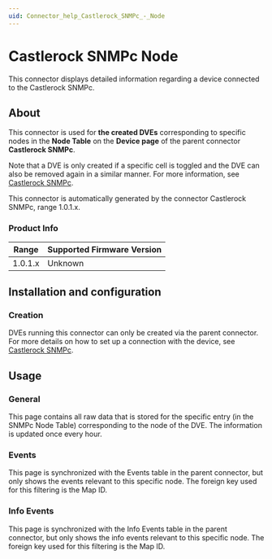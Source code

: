 ```yaml
---
uid: Connector_help_Castlerock_SNMPc_-_Node
---
```


# Castlerock SNMPc Node

This connector displays detailed information regarding a device connected to the Castlerock SNMPc.

## About

This connector is used for **the created DVEs** corresponding to specific nodes in the **Node Table** on the **Device page** of the parent connector **Castlerock SNMPc**.

Note that a DVE is only created if a specific cell is toggled and the DVE can also be removed again in a similar manner. For more information, see [Castlerock SNMPc](xref:Connector_help_Castlerock_SNMPc).

This connector is automatically generated by the connector Castlerock SNMPc, range 1.0.1.x.

### Product Info

| Range | Supported Firmware Version |
|------------------|-----------------------------|
| 1.0.1.x          | Unknown                     |

## Installation and configuration

### Creation

DVEs running this connector can only be created via the parent connector. For more details on how to set up a connection with the device, see [Castlerock SNMPc](xref:Connector_help_Castlerock_SNMPc).

## Usage

### General

This page contains all raw data that is stored for the specific entry (in the SNMPc Node Table) corresponding to the node of the DVE. The information is updated once every hour.

### Events

This page is synchronized with the Events table in the parent connector, but only shows the events relevant to this specific node. The foreign key used for this filtering is the Map ID.

### Info Events

This page is synchronized with the Info Events table in the parent connector, but only shows the info events relevant to this specific node. The foreign key used for this filtering is the Map ID.
